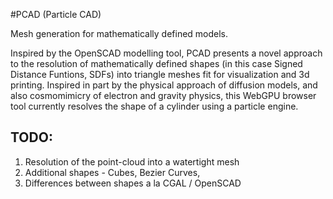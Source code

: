 #PCAD (Particle CAD)


Mesh generation for mathematically defined models. 

Inspired by the OpenSCAD modelling tool, PCAD presents a novel approach to the resolution of mathematically defined shapes (in this case Signed Distance Funtions, SDFs) into triangle meshes fit for visualization and 3d printing.  Inspired in part by the physical approach of diffusion models, and also cosmomimicry of electron and gravity physics, this WebGPU browser tool currently resolves the shape of a cylinder using a particle engine.

## TODO:
1) Resolution of the point-cloud into a watertight mesh
2) Additional shapes - Cubes, Bezier Curves, 
3) Differences between shapes a la CGAL / OpenSCAD